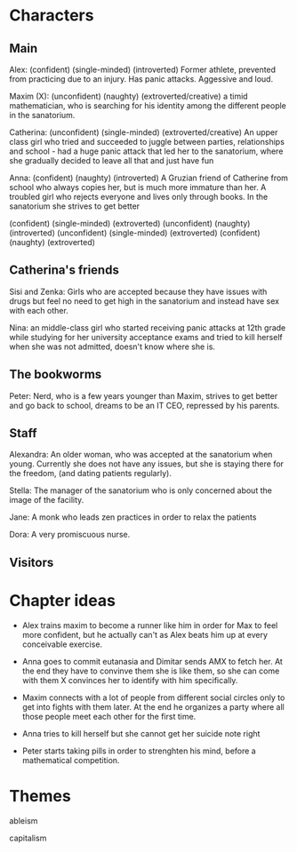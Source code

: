 Characters
===

Main
---

Alex: (confident) (single-minded) (introverted) Former athlete, prevented from practicing due to an injury. Has panic attacks. Aggessive and loud.

Maxim (X): (unconfident) (naughty) (extroverted/creative) a timid mathematician, who is searching for his identity among the different people in the sanatorium.

Catherina: (unconfident) (single-minded) (extroverted/creative) An upper class girl who tried and succeeded to juggle between parties, relationships and school - had a huge panic attack that led her to the sanatorium, where she gradually decided to leave all that and just have fun

Anna: (confident) (naughty) (introverted) A Gruzian friend of Catherine from school who always copies her, but is much more immature than her. A troubled girl who rejects everyone and lives only through books. In the sanatorium she strives to get better


(confident) (single-minded) (extroverted) 
(unconfident) (naughty) (introverted)
(unconfident) (single-minded) (extroverted)
(confident) (naughty) (extroverted)

Catherina's friends
---

Sisi and Zenka: Girls who are accepted because they have issues with drugs but feel no need to get high in the sanatorium and instead have sex with each other.

Nina: an middle-class girl who started receiving panic attacks at 12th grade while studying for her university acceptance exams and tried to kill herself when she was not admitted, doesn't know where she is.

The bookworms
---

Peter: Nerd, who is a few years younger than Maxim, strives to get better and go back to school, dreams to be an IT CEO, repressed by his parents.


Staff
---

Alexandra: An older woman, who was accepted at the sanatorium when young. Currently she does not have any issues, but she is staying there for the freedom, (and dating patients regularly).

Stella: The manager of the sanatorium who is only concerned about the image of the facility.

Jane: A monk who leads zen practices in order to relax the patients

Dora: A very promiscuous nurse.

Visitors
---

Chapter ideas
===

- Alex trains maxim to become a runner like him in order for Max to feel more confident, but he actually can't as Alex beats him up at every conceivable exercise. 
- Anna goes to commit eutanasia and Dimitar sends AMX to fetch her. At the end they have to convinve them she is like them, so she can come with them X convinces her to identify with him specifically.

- Maxim connects with a lot of people from different social circles only to get into fights with them later. At the end he organizes a party where all those people meet each other for the first time.

- Anna tries to kill herself but she cannot get her suicide note right

- Peter starts taking pills in order to strenghten his mind, before a mathematical competition.

Themes
===

ableism

capitalism


